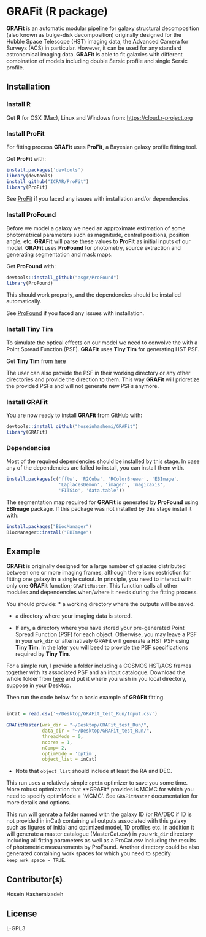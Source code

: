 
<!-- README.md is generated from README.Rmd. Please edit that file -->
GRAFit (R package)
==================

<!-- badges: start -->
<!-- badges: end -->
**GRAFit** is an automatic modular pipeline for galaxy structural decomposition (also known as bulge-disk decomposition) originally designed for the Hubble Space Telescope (HST) imaging data, the Advanced Camera for Surveys (ACS) in particular. However, it can be used for any standard astronomical imaging data. **GRAFit** is able to fit galaxies with different combination of models including double Sersic profile and single Sersic profile. <!-- At it's core GRAFit uses ProFit galaxy fitting package. -->

Installation
------------

### Install R

Get **R** for OSX (Mac), Linux and Windows from: <https://cloud.r-project.org>

### Install ProFit

For fitting process **GRAFit** uses **ProFit**, a Bayesian galaxy profile fitting tool.

Get **ProFit** with:

``` r
install.packages('devtools')
library(devtools)
install_github("ICRAR/ProFit")
library(ProFit)
```

See [ProFit](https://github.com/ICRAR/ProFit) if you faced any issues with installation and/or dependencies.

### Install ProFound

Before we model a galaxy we need an approximate estimation of some photometrical parameters such as magnitude, central positions, position angle, etc. **GRAFit** will parse these values to **ProFit** as initial inputs of our model. **GRAFit** uses **ProFound** for photometry, source extraction and generating segmentation and mask maps.

Get **ProFound** with:

``` r
devtools::install_github("asgr/ProFound")
library(ProFound)
```

This should work properly, and the dependencies should be installed automatically.

See [ProFound](https://github.com/asgr/ProFound) if you faced any issues with installation.

### Install Tiny Tim

To simulate the optical effects on our model we need to convolve the with a Point Spread Function (PSF). **GRAFit** uses **Tiny Tim** for generating HST PSF.

Get **Tiny Tim** from [here](https://www.stsci.edu/hst/instrumentation/focus-and-pointing/focus/tiny-tim-hst-psf-modeling)

The user can also provide the PSF in their working directory or any other directories and provide the direction to them. This way **GRAFit** will prioretize the provided PSFs and will not generate new PSFs anymore.

### Install GRAFit

<!-- You can install the released version of GRAFit from [CRAN](https://CRAN.R-project.org) with:-->
<!-- ``` r -->
<!-- install.packages("GRAFit") -->
<!-- ``` -->
You are now ready to install **GRAFit** from [GitHub](https://github.com/hoseinhashemi/GRAFit) with:

``` r
devtools::install_github("hoseinhashemi/GRAFit")
library(GRAFit)
```

### Dependencies

Most of the required dependencies should be installed by this stage. In case any of the dependencies are failed to install, you can install them with.

``` r
install.packages(c('fftw', 'R2Cuba', 'RColorBrewer', 'EBImage', 
                   'LaplacesDemon', 'imager', 'magicaxis', 
                   'FITSio', 'data.table'))
```

The segmentation map required for **GRAFit** is generated by **ProFound** using **EBImage** package. If this package was not installed by this stage install it with:

``` r
install.packages("BiocManager")
BiocManager::install("EBImage")
```

Example
-------

**GRAFit** is originally designed for a large number of galaxies distributed between one or more imaging frames, although there is no restriction for fitting one galaxy in a single cutout. In principle, you need to interact with only one **GRAFit** function; `GRAFitMaster`. This function calls all other modules and dependencies when/where it needs during the fitting process.

You should provide: \* a working directory where the outputs will be saved.

-   a directory where your imaging data is stored.

-   If any, a directory where you have stored your pre-generated Point Spread Function (PSF) for each object. Otherwise, you may leave a PSF in your `wrk_dir` or alternatively GRAFit will generate a HST PSF using **Tiny Tim**. In the later you will beed to provide the PSF specifications required by **Tiny Tim**.

For a simple run, I provide a folder including a COSMOS HST/ACS frames together with its associated PSF and an input catalogue. Download the whole folder from [here](https://www.dropbox.com/sh/pb8xri702tz03ka/AAB7hwuy89jhyqRHUwuMrBK0a?dl=0) and put it where you wish in you local directory, suppose in your Desktop.

Then run the code below for a basic example of **GRAFit** fitting.

``` r

inCat = read.csv('~/Desktop/GRAFit_test_Run/Input.csv')

GRAFitMaster(wrk_dir = "~/Desktop/GRAFit_test_Run/",
             data_dir = "~/Desktop/GRAFit_test_Run/",
             threadMode = 0,
             ncores = 1,
             nComp= 2,
             optimMode = 'optim',
             object_list = inCat)
```

-   Note that `object_list` should include at least the RA and DEC.

This run uses a relatively simple `optim` optimizer to save you some time. More robust optimization that \*\*GRAFit\* provides is MCMC for which you need to specify optimMode = 'MCMC'. See `GRAFitMaster` documentation for more details and options.

This run will genrate a folder named with the galaxy ID (or RA/DEC if ID is not provided in inCat) containing all outputs associated with this galaxy such as figures of initial and optimized model, 1D profiles etc. In addition it will generate a master catalogue (MasterCat.csv) in you `wrk_dir` directory including all fitting parameters as well as a ProCat.csv including the results of photometric measurements by ProFound. Another directory could be also generated containing work spaces for which you need to specify `keep_wrk_space = TRUE`.

Contributor(s)
--------------

Hosein Hashemizadeh

License
-------

L-GPL3

